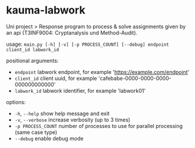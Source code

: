 # kauma-labwork

Uni project > Response program to process & solve assignments given by an api (T3INF9004: Cryptanalysis und Method-Audit).

usage: ```main.py [-h] [-v] [-p PROCESS_COUNT] [--debug] endpoint client_id labwork_id```

positional arguments:
- ```endpoint```          labwork endpoint, for example 'https://example.com/endpoint'
- ```client_id```         client uuid, for example 'cafebabe-0000-0000-0000-000000000000'
- ```labwork_id```        labwork identifier, for example 'labwork01'

options:
- ```-h```, ```--help```        show help message and exit
- ```-v```, ```--verbose```     increase verbosity (up to 3 times)
- ```-p PROCESS_COUNT```        number of processes to use for parallel processing (same case type)
- ```--debug```                 enable debug mode
